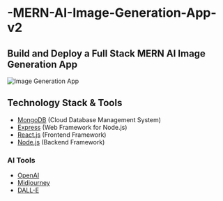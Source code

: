 # -MERN-AI-Image-Generation-App-v2

## Build and Deploy a Full Stack MERN AI Image Generation App
![Image Generation App](https://i.ibb.co/p0f27C2/Thumbnail-9.png)

## Technology Stack & Tools
- [MongoDB](https://www.mongodb.com/) (Cloud Database Management System)
- [Express](https://expressjs.com/) (Web Framework for Node.js)
- [React.js](https://reactjs.org/) (Frontend Framework)
- [Node.js](https://nodejs.org/) (Backend Framework)

### AI Tools
- [OpenAI](https://openai.com/)
- [Midjourney](https://midjourney.com/)
- [DALL-E](https://openai.com/dall-e-2/)
